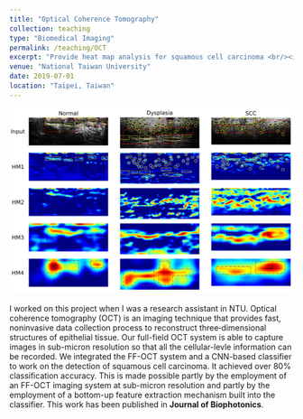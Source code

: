 ```yaml
---
title: "Optical Coherence Tomography"
collection: teaching
type: "Biomedical Imaging"
permalink: /teaching/OCT
excerpt: "Provide heat map analysis for squamous cell carcinoma <br/><img src='/images/OCT.jpg' width='600' >"
venue: "National Taiwan University"
date: 2019-07-01
location: "Taipei, Taiwan"
---
```

<img src='/images/OCT.jpg' width='600' > <br/><br/>
I worked on this project when I was a research assistant in NTU. Optical coherence tomography (OCT) is an imaging technique that provides fast, noninvasive data collection process to reconstruct three‐dimensional structures of epithelial tissue. Our full-field OCT system is able to capture images in sub-micron resolution so that all the cellular-levle information can be recorded. We integrated the FF-OCT system and a CNN-based classifier to work on the detection of squamous cell carcinoma. It achieved over 80% classification accuracy. This is made possible partly by the employment of an FF-OCT imaging system at sub-micron resolution and partly by the employment of a bottom-up feature extraction mechanism built into the classifier. This work has been published in **Journal of Biophotonics**. <br/>
